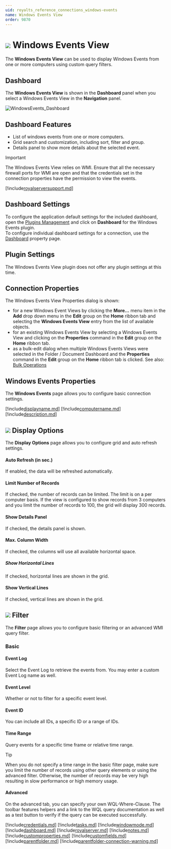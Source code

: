 ```yaml
---
uid: royalts_reference_connections_windows-events
name: Windows Events View
order: 9870
---
```


# ![](/images/RoyalTS/Plugins/Connections/WindowsEvents/SVG_PluginIcon_32.svg#img_header) Windows Events View
The **Windows Events View** can be used to display Windows Events from one or more computers using custom query filters.

## Dashboard
The **Windows Events View** is shown in the **Dashboard** panel when you select a Windows Events View in the **Navigation** panel.

![WindowsEvents_Dashboard](/images/RoyalTS/Plugins/Connections/WindowsEvents/windowsevents_dashboard.png)

## Dashboard Features
- List of windows events from one or more computers.
- Grid search and customization, including sort, filter and group.
- Details panel to show more details about the selected event.

> [!Important]
> The Windows Events View relies on WMI. Ensure that all the necessary firewall ports for WMI are open and that the credentials set in the connection properties have the permission to view the events.

[!include[royalserversupport.md](~/royalts/_shared/royalserversupport.md)]

## Dashboard Settings
To configure the application default settings for the included dashboard, open the [Plugins Management](xref:royalts_intro_plugins) and click on **Dashboard** for the Windows Events plugin.  
To configure individual dashboard settings for a connection, use the [Dashboard](#dashboard) property page.

## Plugin Settings
The Windows Events View plugin does not offer any plugin settings at this time.

## Connection Properties
The Windows Events View Properties dialog is shown:
- for a new Windows Event Views by clicking the **More...** menu item in the **Add** drop down menu in the **Edit** group on the **Home** ribbon tab and selecting the **Windows Events View** entry from the list of available objects.
- for an existing Windows Events View by selecting a Windows Events View and clicking on the **Properties** command in the **Edit** group on the **Home** ribbon tab.
- as a bulk-edit dialog when multiple Windows Events Views were selected in the Folder / Document Dashboard and the **Properties** command in the **Edit** group on the **Home** ribbon tab is clicked. See also: [Bulk Operations](xref:royalts_tutorials_bulk)

## Windows Events Properties
The **Windows Events** page allows you to configure basic connection settings.

[!include[displayname.md](~/royalts/_shared/displayname.md)]
[!include[computername.md](~/royalts/_shared/computername.md)]
[!include[description.md](~/royalts/_shared/description.md)]

## ![](/images/RoyalTS/Plugins/Connections/WindowsEvents/SVG_PageDisplayOptions_32.svg#img_header) Display Options
The **Display Options** page allows you to configure grid and auto refresh settings.

#### Auto Refresh (in sec.)
If enabled, the data will be refreshed automatically.

#### Limit Number of Records
If checked, the number of records can be limited. The limit is on a per computer basis. If the view is configured to show records from 3 computers and you limit the number of records to 100, the grid will display 300 records.

#### Show Details Panel
If checked, the details panel is shown.

#### Max. Column Width
If checked, the columns will use all available horizontal space.

##### Show Horizontal Lines
If checked, horizontal lines are shown in the grid.

#### Show Vertical Lines
If checked, vertical lines are shown in the grid.

## ![](/images/RoyalTS/Plugins/Connections/WindowsEvents/SVG_ViewFilter_32.svg#img_header) Filter
The **Filter** page allows you to configure basic filtering or an advanced WMI query filter.

### Basic
#### Event Log
Select the Event Log to retrieve the events from. You may enter a custom Event Log name as well.

#### Event Level
Whether or not to filter for a specific event level.

#### Event ID
You can include all IDs, a specific ID or a range of IDs.

#### Time Range
Query events for a specific time frame or relative time range.

> [!Tip]
> When you do not specify a time range in the basic filter page, make sure you limit the number of records using other query elements or using the advanced filter. Otherwise, the number of records may be very high resulting in slow performance or high memory usage.

#### Advanced
On the advanced tab, you can specify your own WQL-Where-Clause. The toolbar features helpers and a link to the WQL query documentation as well as a test button to verify if the query can be executed successfully.

[!include[credentials.md](~/royalts/_shared/credentials.md)]
[!include[tasks.md](~/royalts/_shared/tasks.md)]
[!include[windowmode.md](~/royalts/_shared/windowmode.md)]
[!include[dashboard.md](~/royalts/_shared/dashboard.md)]
[!include[royalserver.md](~/royalts/_shared/royalserver.md)]
[!include[notes.md](~/royalts/_shared/notes.md)]
[!include[customproperties.md](~/royalts/_shared/customproperties.md)]
[!include[customfields.md](~/royalts/_shared/customfields.md)]
[!include[parentfolder.md](~/royalts/_shared/parentfolder.md)]
[!include[parentfolder-connection-warning.md](~/royalts/_shared/parentfolder-connection-warning.md)]
